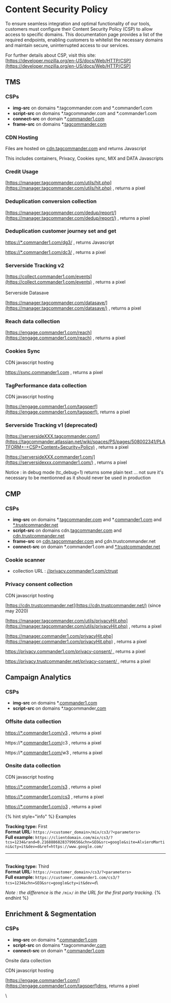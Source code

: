 # Content Security Policy

To ensure seamless integration and optimal functionality of our tools, customers must configure their Content Security Policy (CSP) to allow access to specific domains. This documentation page provides a list of the required endpoints, enabling customers to whitelist the necessary domains and maintain secure, uninterrupted access to our services.

For further details about CSP, visit this site:\
[https://developer.mozilla.org/en-US/docs/Web/HTTP/CSP](https://developer.mozilla.org/en-US/docs/Web/HTTP/CSP)

## TMS <a href="#tag" id="tag"></a>

### CSPs&#x20;

* **img-src** on domains \*.tagcommander.com and \*.commander1.com
* **script-src** on domains \*.tagcommander.com and \*.commander1.com
* **connect-src** on domain \*.[commander1.com](http://commander1.com/)
* **frame-src** on domains \*.[tagcommander.com](http://tagcommander.com/)

### CDN Hosting

Files are hosted on [cdn.tagcommander.com](http://cdn.tagcommander.com/) and returns Javascript

This includes containers, Privacy, Cookies sync, MIX and DATA Javascripts

### Credit Usage

[https://manager.tagcommander.com/utils/hit.php](https://manager.tagcommander.com/utils/hit.php) , returns a pixel

### Deduplication conversion collection

[https://manager.tagcommander.com/dedup/report/](https://manager.tagcommander.com/dedup/report/) , returns a pixel

### Deduplication customer journey set and get

[https://\*.commander1.com/dg3/](https://tagcommander.atlassian.net/wiki/spaces/PS/pages/508002341/PLATFORM+-+CSP+Content+Security+Policy) , returns Javascript

[https://\*.commander1.com/dc3/](https://tagcommander.atlassian.net/wiki/spaces/PS/pages/508002341/PLATFORM+-+CSP+Content+Security+Policy) , returns a pixel

### Serverside Tracking v2

[https://collect.commander1.com/events](https://collect.commander1.com/events) , returns a pixel\
\
Serverside Datasave

[https://manager.tagcommander.com/datasave/](https://manager.tagcommander.com/datasave/) , returns a pixel

### Reach data collection

[https://engage.commander1.com/reach](https://engage.commander1.com/reach) , returns a pixel

### Cookies Sync

CDN javascript hosting

https://sync.commander1.com , returns a pixel

### TagPerformance data collection

CDN javascript hosting

[https://engage.commander1.com/tagsperf](https://engage.commander1.com/tagsperf), returns a pixel

### Serverside Tracking v1 (deprecated)

[https://serversideXXX.tagcommander.com/](https://tagcommander.atlassian.net/wiki/spaces/PS/pages/508002341/PLATFORM+-+CSP+Content+Security+Policy) , returns a pixel

[https://serversideXXX.commander1.com/](https://serversidexxx.commander1.com/) , returns a pixel

Notice : in debug mode (tc\_debug=1) returns some plain text ... not sure it's necessary to be mentionned as it should never be used in production

## CMP <a href="#trust" id="trust"></a>

### CSPs

* **img-src** on domains \*.[tagcommander.com](http://tagcommander.com/) and \*.[commander1.com](http://commander1.com/) and [\*.trustcommander.net](https://tagcommander.atlassian.net/wiki/pages/createpage.action?spaceKey=PS\&title=privacy.trustcommander.net\&linkCreation=true\&fromPageId=508002341)
* **script-src** on domains cdn.[tagcommander.com](http://tagcommander.com/) and [cdn.trustcommander.net](https://tagcommander.atlassian.net/wiki/pages/createpage.action?spaceKey=PS\&title=privacy.trustcommander.net\&linkCreation=true\&fromPageId=508002341)
* **frame-src** on [cdn.tagcommander.com](http://cdn.tagcommander.com/) and [c](http://cdn.truscommander.net/)dn.trustcommander.net
* **connect-src** on domain \*.commander1.com and [\*.trustcommander.net](https://tagcommander.atlassian.net/wiki/pages/createpage.action?spaceKey=PS\&title=privacy.trustcommander.net\&linkCreation=true\&fromPageId=508002341)

### Cookie scanner

* collection URL : [//privacy.commander1.com/ctrust](https://privacy.commander1.com/ctrust)

### Privacy consent collection

CDN javascript hosting

[https://cdn.trustcommander.net](https://cdn.trustcommander.net/) (since may 2020)

[https://manager.tagcommander.com/utils/privacyHit.php](https://manager.tagcommander.com/utils/privacyHit.php) , returns a pixel

[https://manager.commander1.com/privacyHit.php](https://manager.commander1.com/privacyHit.php) , returns a pixel

[https://privacy.commander1.com/privacy-consent/ ,](https://privacy.commander1.com/privacy-consent/,) returns a pixel

[https://privacy.trustcommander.net/privacy-consent/ ,](https://privacy.commander1.com/privacy-consent/,) returns a pixel

## Campaign Analytics <a href="#mix" id="mix"></a>

### CSPs&#x20;

* **img-src** on domains \*.[commander1.com](http://tagcommander.com/)
* **script-src** on domains \*.tagcommander[.com](http://tagcommander.com/)

### Offsite data collection

[https://\*.commander1.com/v3](https://tagcommander.atlassian.net/wiki/spaces/PS/pages/508002341/PLATFORM+-+CSP+Content+Security+Policy) , returns a pixel

https://\*.[commander1.com/](http://commander1.com/v3)c3 , returns a pixel

https://\*.[commander1.com/](http://commander1.com/v3)w3 , returns a pixel

### Onsite data collection

CDN javascript hosting

[https://\*.commander1.com/s3](https://tagcommander.atlassian.net/wiki/spaces/PS/pages/508002341/PLATFORM+-+CSP+Content+Security+Policy) , returns a pixel

[https://\*.commander1.com/cs3](https://tagcommander.atlassian.net/wiki/spaces/PS/pages/508002341/PLATFORM+-+CSP+Content+Security+Policy) , returns a pixel

[https://\*.commander1.com/o3](https://tagcommander.atlassian.net/wiki/spaces/PS/pages/508002341/PLATFORM+-+CSP+Content+Security+Policy) , returns a pixel



{% hint style="info" %}
Examples

**Tracking type:** First\
**Format URL:** `https://<customer_domain>/mix/cs3/?<parameters>`\
**Full example:** `https://clientdomain.com/mix/cs3/?tcs=1234&rand=0.21688868283799656&chn=SEO&src=google&site=AlvieroMartini&cty=it&dev=d&ref=https://www.google.com/`

***

\
**Tracking type:** Third\
**Format URL:** `https://<customer_domain>/cs3/?<parameters>`\
**Full example:** `https://customer.commander1.com/cs3/?tcs=1234&chn=SEO&src=google&cty=it&dev=d`\


_Note : the difference is the_ `/mix/` _in the URL for the first party tracking._
{% endhint %}

## Enrichment & Segmentation <a href="#data" id="data"></a>

### CSPs&#x20;

* **img-src** on domains \*.[commander1.com](http://tagcommander.com/)
* **script-src** on domains \*.tagcommander[.com](http://tagcommander.com/)
* **connect-src** on domain \*.[commander1.com](http://commander1.com/)

Onsite data collection

CDN javascript hosting

[https://engage.commander1.com/](https://engage.commander1.com/tagsperf)dms, returns a pixel

\
